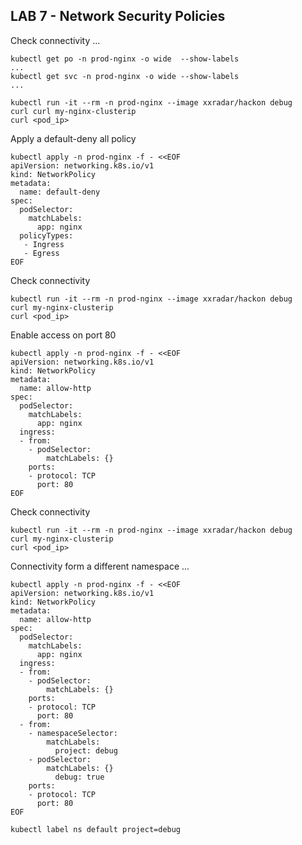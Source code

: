 ## LAB 7 - Network Security Policies
Check connectivity ...

```
kubectl get po -n prod-nginx -o wide  --show-labels
...
kubectl get svc -n prod-nginx -o wide --show-labels
...
```
```
kubectl run -it --rm -n prod-nginx --image xxradar/hackon debug
curl curl my-nginx-clusterip
curl <pod_ip>
```
Apply a default-deny all policy
```
kubectl apply -n prod-nginx -f - <<EOF
apiVersion: networking.k8s.io/v1
kind: NetworkPolicy
metadata:
  name: default-deny
spec:
  podSelector:
    matchLabels:
      app: nginx
  policyTypes:
   - Ingress
   - Egress
EOF
```
Check connectivity
```
kubectl run -it --rm -n prod-nginx --image xxradar/hackon debug
curl my-nginx-clusterip
curl <pod_ip>
```
Enable access on port 80
```
kubectl apply -n prod-nginx -f - <<EOF
apiVersion: networking.k8s.io/v1
kind: NetworkPolicy
metadata:
  name: allow-http
spec:
  podSelector:
    matchLabels:
      app: nginx
  ingress:
  - from:
    - podSelector:
        matchLabels: {}
    ports:
    - protocol: TCP
      port: 80
EOF
```
Check connectivity
```
kubectl run -it --rm -n prod-nginx --image xxradar/hackon debug
curl my-nginx-clusterip
curl <pod_ip>
```
Connectivity form a different namespace ...
```
kubectl apply -n prod-nginx -f - <<EOF
apiVersion: networking.k8s.io/v1
kind: NetworkPolicy
metadata:
  name: allow-http
spec:
  podSelector:
    matchLabels:
      app: nginx
  ingress:
  - from:
    - podSelector:
        matchLabels: {}
    ports:
    - protocol: TCP
      port: 80
  - from:
    - namespaceSelector:
        matchLabels:
          project: debug
    - podSelector:
        matchLabels: {}
          debug: true
    ports:
    - protocol: TCP
      port: 80
EOF
```
```
kubectl label ns default project=debug
```
